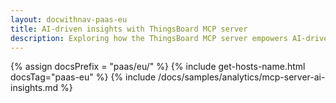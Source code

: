 ```yaml
---
layout: docwithnav-paas-eu
title: AI-driven insights with ThingsBoard MCP server
description: Exploring how the ThingsBoard MCP server empowers AI-driven insights for smarter IoT data management
---
```


{% assign docsPrefix = "paas/eu/" %}
{% include get-hosts-name.html docsTag="paas-eu" %}
{% include /docs/samples/analytics/mcp-server-ai-insights.md %}
